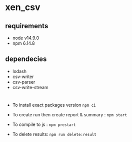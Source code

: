 # xen_csv

## requirements
  - node v14.9.0
  - npm 6.14.8
## dependecies
  - lodash
  - csv-writer
  - csv-parser
  - csv-write-stream
  
# 
- To install exact packages version
`npm ci`

- To create run then create report & summary : 
`npm start`

- To compile to js : 
`npm prestart`

- To delete results:
`npm run delete:result`

